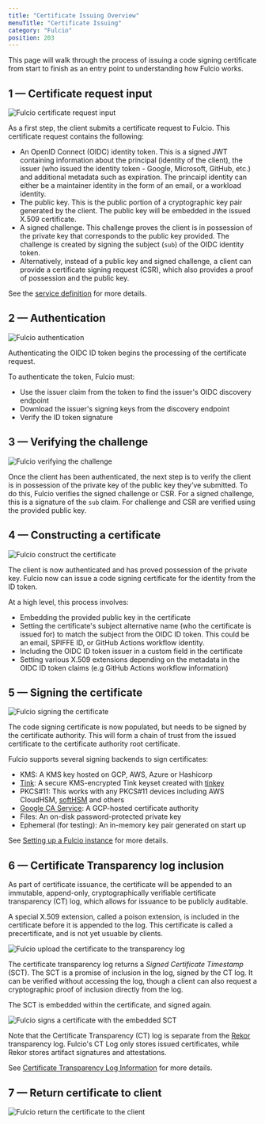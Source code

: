 ```yaml
---
title: "Certificate Issuing Overview"
menuTitle: "Certificate Issuing"
category: "Fulcio"
position: 203
---
```


This page will walk through the process of issuing a code signing certificate from start to finish as an entry point to understanding how Fulcio works.

## 1 — Certificate request input

![Fulcio certificate request input](/fulcio-1-certificate-request-input.png)

As a first step, the client submits a certificate request to Fulcio. This certificate request contains the following:

- An OpenID Connect (OIDC) identity token. This is a signed JWT containing information about the
  principal (identity of the client), the issuer (who issued the identity token -
  Google, Microsoft, GitHub, etc.) and additional metadata such as expiration. The princaipl identity
  can either be a maintainer identity in the form of an email, or a workload identity.
- The public key. This is the public portion of a cryptographic key pair generated
  by the client. The public key will be embedded in the issued X.509 certificate.
- A signed challenge. This challenge proves the client is in possession of the private
  key that corresponds to the public key provided. The challenge is created by
  signing the subject (`sub`) of the OIDC identity token.
- Alternatively, instead of a public key and signed challenge, a client can provide a certificate
  signing request (CSR), which also provides a proof of possession and the public key.

See the [service definition](https://github.com/sigstore/fulcio/blob/main/fulcio.proto) for more details.

## 2 — Authentication

![Fulcio authentication](/fulcio-2-authentication.png)

Authenticating the OIDC ID token begins the processing of the certificate request.

To authenticate the token, Fulcio must:

- Use the issuer claim from the token to find the issuer's OIDC discovery endpoint
- Download the issuer's signing keys from the discovery endpoint
- Verify the ID token signature

## 3 — Verifying the challenge

![Fulcio verifying the challenge](/fulcio-3-verify-the-challenge.png)

Once the client has been authenticated, the next step is to verify the client
is in possession of the private key of the public key they’ve submitted. To do
this, Fulcio verifies the signed challenge or CSR. For a signed challenge, this is
a signature of the `sub` claim. For challenge and CSR are verified using the provided public key.

## 4 — Constructing a certificate

![Fulcio construct the certificate](/fulcio-4-construct-certificate.png)

The client is now authenticated and has proved possession of the private key. Fulcio now
can issue a code signing certificate for the identity from the ID token.

At a high level, this process involves:

- Embedding the provided public key in the certificate
- Setting the certificate's subject alternative name (who the certificate is issued for) to
  match the subject from the OIDC ID token. This could be an email, SPIFFE ID, or GitHub Actions workflow identity.
- Including the OIDC ID token issuer in a custom field in the certificate
- Setting various X.509 extensions depending on the metadata in
  the OIDC ID token claims (e.g GitHub Actions workflow information)

## 5 — Signing the certificate

![Fulcio signing the certificate](/fulcio-5-sign-certificate.png)

The code signing certificate is now populated, but needs to be signed
by the certificate authority. This will form a chain of trust from the issued
certificate to the certificate authority root certificate.


Fulcio supports several signing backends to sign certificates:

- KMS: A KMS key hosted on GCP, AWS, Azure or Hashicorp
- [Tink](https://github.com/google/tink): A secure KMS-encrypted Tink keyset created with [tinkey](https://github.com/google/tink/blob/master/docs/TINKEY.md)
- PKCS#11: This works with any PKCS#11 devices including AWS CloudHSM,
  [softHSM](https://www.opendnssec.org/softhsm/) and others
- [Google CA Service](https://cloud.google.com/certificate-authority-service/docs): A GCP-hosted certificate authority
- Files: An on-disk password-protected private key
- Ephemeral (for testing): An in-memory key pair generated on start up 

See [Setting up a Fulcio instance](https://github.com/sigstore/fulcio/blob/main/docs/setup.md) for more details.

## 6 — Certificate Transparency log inclusion

As part of certificate issuance, the certificate will be appended to an immutable, append-only,
cryptographically verifiable certificate transparency (CT) log, which allows for issuance to be
publicly auditable.

A special X.509 extension, called a poison extension, is included in the certificate before it
is appended to the log. This certificate is called a precertificate, and is not yet usuable by clients.

![Fulcio upload the certificate to the transparency log](/fulcio-6-transparency-log-inclusion.png)

The certificate transparency log returns a _Signed Certificate Timestamp_
(SCT). The SCT is a promise of inclusion in the log, signed by the CT log. It can be
verified without accessing the log, though a client can also request a cryptographic proof
of inclusion directly from the log.

The SCT is embedded within the certificate, and signed again.

![Fulcio signs a certificate with the embedded SCT](/fulcio-6-sign-again.png)

Note that the Certificate Transparency (CT) log is separate from the [Rekor](https://github.com/sigstore/rekor)
transparency log. Fulcio's CT Log only stores issued certificates, while Rekor stores artifact signatures and attestations.

See [Certificate Transparency Log Information](https://github.com/sigstore/fulcio/blob/main/docs/ctlog.md) for more details.

## 7 — Return certificate to client

![Fulcio return the certificate to the client](/fulcio-7-return-to-client.png)
